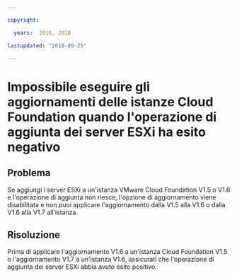 ```yaml
---

copyright:

  years:  2016, 2018

lastupdated: "2018-09-25"

---
```


# Impossibile eseguire gli aggiornamenti delle istanze Cloud Foundation quando l'operazione di aggiunta dei server ESXi ha esito negativo

## Problema

Se aggiungi i server ESXi a un'istanza VMware Cloud Foundation V1.5 o V1.6 e l'operazione di aggiunta non riesce, l'opzione di aggiornamento viene disabilitata e non puoi applicare l'aggiornamento dalla V1.5 alla V1.6 o dalla V1.6 alla V1.7 all'istanza.

## Risoluzione

Prima di applicare l'aggiornamento V1.6 a un'istanza Cloud Foundation V1.5 o l'aggiornamento V1.7 a un'istanza V1.6, assicurati che l'operazione di aggiunta dei
server ESXi abbia avuto esito positivo.
